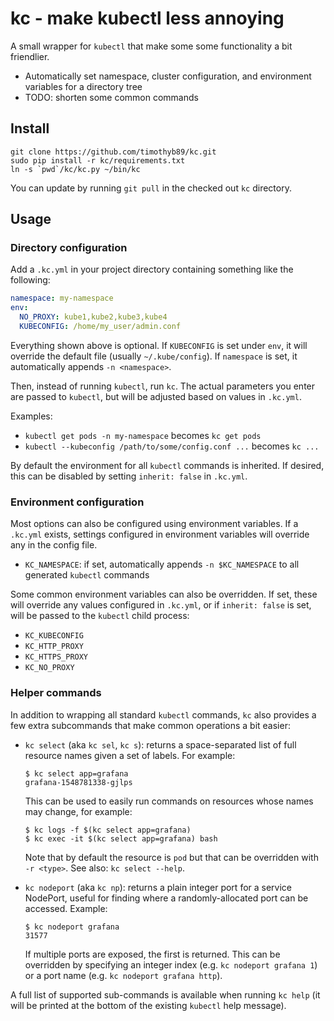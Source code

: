 kc - make kubectl less annoying
===============================

A small wrapper for `kubectl` that make some some functionality a bit
friendlier.

 * Automatically set namespace, cluster configuration, and environment variables
   for a directory tree
 * TODO: shorten some common commands

Install
-------

    git clone https://github.com/timothyb89/kc.git
    sudo pip install -r kc/requirements.txt
    ln -s `pwd`/kc/kc.py ~/bin/kc

You can update by running `git pull` in the checked out `kc` directory.

Usage
-----

### Directory configuration

Add a `.kc.yml` in your project directory containing something like the
following:

```yaml
namespace: my-namespace
env:
  NO_PROXY: kube1,kube2,kube3,kube4
  KUBECONFIG: /home/my_user/admin.conf
```

Everything shown above is optional. If `KUBECONFIG` is set under `env`, it will
override the default file (usually `~/.kube/config`). If `namespace` is set, it
automatically appends `-n <namespace>`.

Then, instead of running `kubectl`, run `kc`. The actual parameters you enter
are passed to `kubectl`, but will be adjusted based on values in `.kc.yml`.

Examples:
 * `kubectl get pods -n my-namespace` becomes `kc get pods`
 * `kubectl --kubeconfig /path/to/some/config.conf ...` becomes `kc ...`

By default the environment for all `kubectl` commands is inherited. If desired,
this can be disabled by setting `inherit: false` in `.kc.yml`.

### Environment configuration

Most options can also be configured using environment variables. If a `.kc.yml`
exists, settings configured in environment variables will override any in the
config file.

 * `KC_NAMESPACE`: if set, automatically appends `-n $KC_NAMESPACE` to all
   generated `kubectl` commands

Some common environment variables can also be overridden. If set, these will
override any values configured in `.kc.yml`, or if `inherit: false` is set, will
be passed to the `kubectl` child process:

 * `KC_KUBECONFIG`
 * `KC_HTTP_PROXY`
 * `KC_HTTPS_PROXY`
 * `KC_NO_PROXY`

### Helper commands

In addition to wrapping all standard `kubectl` commands, `kc` also provides a
few extra subcommands that make common operations a bit easier:

 * `kc select` (aka `kc sel`, `kc s`): returns a space-separated list of full
   resource names given a set of labels. For example:

   ```
   $ kc select app=grafana
   grafana-1548781338-gjlps
   ```

   This can be used to easily run commands on resources whose names may change,
   for example:

   ```
   $ kc logs -f $(kc select app=grafana)
   $ kc exec -it $(kc select app=grafana) bash
   ```

   Note that by default the resource is `pod` but that can be overridden with
   `-r <type>`. See also: `kc select --help`.

 * `kc nodeport` (aka `kc np`): returns a plain integer port for a service
   NodePort, useful for finding where a randomly-allocated port can be accessed.
   Example:

   ```
   $ kc nodeport grafana
   31577
   ```

   If multiple ports are exposed, the first is returned. This can be overridden
   by specifying an integer index (e.g. `kc nodeport grafana 1`) or a port name
   (e.g. `kc nodeport grafana http`).

A full list of supported sub-commands is available when running `kc help` (it
will be printed at the bottom of the existing `kubectl` help message).

